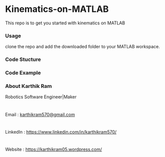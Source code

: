# Kinematics-on-MATLAB
This repo is to get you started with kinematics on MATLAB

### Usage
clone the repo and add the downloaded folder to your MATLAB workspace. 

### Code Stucture

### Code Example


### About Karthik Ram
Robotics Software Engineer|Maker
#
Email    : karthikram570@gmail.com
#
LinkedIn : https://www.linkedin.com/in/karthikram570/
#
Website  : https://karthikram05.wordpress.com/
